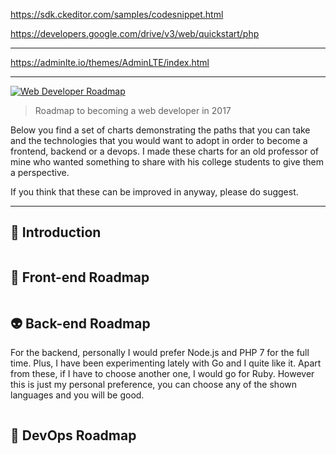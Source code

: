 <a href="https://sdk.ckeditor.com/samples/codesnippet.html">https://sdk.ckeditor.com/samples/codesnippet.html </a>
<p><a href="https://developers.google.com/drive/v3/web/quickstart/php">https://developers.google.com/drive/v3/web/quickstart/php</a></p>
<hr>
<p><a href="https://adminlte.io/themes/AdminLTE/index.html">https://adminlte.io/themes/AdminLTE/index.html</a></p>
<hr>
<p><a href="https://camo.githubusercontent.com/4d0a2038b0d86483d6e73992d57601b13002a54c/687474703a2f2f692e696d6775722e636f6d2f47797663756e4a2e706e67" target="_blank"><img alt="Web Developer Roadmap" src="https://camo.githubusercontent.com/4d0a2038b0d86483d6e73992d57601b13002a54c/687474703a2f2f692e696d6775722e636f6d2f47797663756e4a2e706e67" /></a></p>

<blockquote>
<p>Roadmap to becoming a web developer in 2017</p>
</blockquote>

<p>Below you find a set of charts demonstrating the paths that you can take and the technologies that you would want to adopt in order to become a frontend, backend or a devops. I made these charts for an old professor of mine who wanted something to share with his college students to give them a perspective.</p>

<p>If you think that these can be improved in anyway, please do suggest.</p>

<hr />
<h2>🚀&nbsp;Introduction</h2>

<p><a href="https://camo.githubusercontent.com/6f81ebd002447b56e31cb0b2106a113bee90da23/68747470733a2f2f692e696d6775722e636f6d2f4d576b654d31382e706e67" target="_blank"><img alt="" src="https://camo.githubusercontent.com/6f81ebd002447b56e31cb0b2106a113bee90da23/68747470733a2f2f692e696d6775722e636f6d2f4d576b654d31382e706e67" /></a></p>

<h2>🎨&nbsp;Front-end Roadmap</h2>

<p><a href="https://camo.githubusercontent.com/bbfb1d460db603b5305ed539c799644a1149b4ae/68747470733a2f2f692e696d6775722e636f6d2f7178353448764b2e706e67" target="_blank"><img alt="" src="https://camo.githubusercontent.com/bbfb1d460db603b5305ed539c799644a1149b4ae/68747470733a2f2f692e696d6775722e636f6d2f7178353448764b2e706e67" /></a></p>

<h2>👽&nbsp;Back-end Roadmap</h2>

<p>For the backend, personally I would prefer Node.js and PHP 7 for the full time. Plus, I have been experimenting lately with Go and I quite like it. Apart from these, if I have to choose another one, I would go for Ruby. However this is just my personal preference, you can choose any of the shown languages and you will be good.</p>

<p><a href="https://camo.githubusercontent.com/989b5d78efe42fefa78f26443f146d027dcfb9b0/68747470733a2f2f692e696d6775722e636f6d2f6a7a3478726c512e706e67" target="_blank"><img alt="" src="https://camo.githubusercontent.com/989b5d78efe42fefa78f26443f146d027dcfb9b0/68747470733a2f2f692e696d6775722e636f6d2f6a7a3478726c512e706e67" /></a></p>

<h2>👷&nbsp;DevOps Roadmap</h2>

<p><a href="https://camo.githubusercontent.com/dba4603a91f6247792aefc9a1701bbe7887b822f/68747470733a2f2f692e696d6775722e636f6d2f7a32337a5448332e706e67" target="_blank"><img alt="" src="https://camo.githubusercontent.com/dba4603a91f6247792aefc9a1701bbe7887b822f/68747470733a2f2f692e696d6775722e636f6d2f7a32337a5448332e706e67" /></a></p>

<p>&nbsp;</p>

<h2>&nbsp;</h2>
